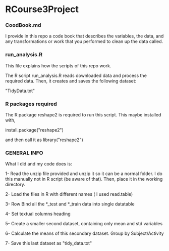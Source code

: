 RCourse3Project
===============

### CoodBook.md

I provide in this repo a code book that describes the variables, the data, and any transformations or work that you performed to clean up the data called.

### run_analysis.R

This file explains how the scripts of this repo work.

The R script run_analysis.R reads downloaded data and process the required data. Then, it creates and saves the following dataset:

"TidyData.txt"

### R packages required

The R package reshape2 is required to run this script. This maybe installed with,

install.package("reshape2")

and then call it as library("reshape2")

### GENERAL INFO

What I did and my code does is:

1- Read the unzip file provided and unzip it so it can be a normal folder. I do this manually not in R script (be aware of that). Then, place it in the working directory.

2- Load the files in R with different names ( I used read.table)

3- Row Bind all the *_test and *_train data into single datatable

4- Set textual columns heading

5- Create a smaller second dataset, containing only mean and std variables

6- Calculate the means of this secondary dataset. Group by Subject/Activity

7- Save this last dataset as "tidy_data.txt"

